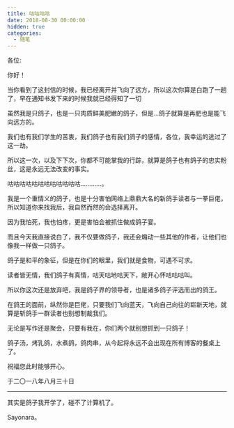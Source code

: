 ```yaml
---
title: 咕咕咕咕
date: 2018-08-30 00:00:00
hidden: true
categories:
  - 随笔
---
```


各位:

你好！

当你看到了这封信的时候，我已经离开并飞向了远方，所以这次你算是白跑了一趟了，早在通知书发下来的时候我就已经得知了一切

虽然我是只鸽子，也是一只肉质鲜美肥嫩的鸽子，但是…鸽子就算是再肥也是能飞向远方的。

我们也有我们学生的苦衷，我们鸽子也有我们鸽子的感情，各位，我幸运的逃过了这一劫。

所以这一次，以及下下次，你都不可能掌我的行踪，就算是鸽子也有鸽子的忠实粉丝，这是永远无法改变的事实。

咕咕咕咕咕咕咕咕咕咕咕咕…………。

我是一个重情义的鸽子，也是十分害怕网络上鼎鼎大名的新鸽手读者与一拳巨佬，所以知道你来找我后，我自然而然的会选择离开。

因为我怕死，我也怕疼，更是害怕会被抓住做成鸽子宴。

而且今天我直接说白了，我不仅要做鸽子，我还会煽动一些其他的作者，让他们也像我一样做一只鸽子。

鸽子是和平的象征，但是在你们的眼里，我们就是食物，可遇不可求。

读者皆无情，我们鸽子有真情，咕天咕地咕天下，敞开心怀咕咕咕叫。

所以你这次还是放弃吧，我是鸽子界的领导者，也是诸多鸽子评选而出的鸽王。

在鸽王的面前，纵然你是巨佬，只要我们飞向蓝天，飞向自己向往的崭新天地，就算是斩鸽手一群读者也别想制裁我们。

无论是写作还是聚会，只要有我在，你们两个就别想抓到一只鸽子！

鸽子汤，烤乳鸽，水煮鸽，鸽肉串，从今起将永远不会出现在所有博客的餐桌上了。

祝福您此时能够开心。

于二〇一八年八月三十日

<hr/>

其实是鸽子我开学了，碰不了计算机了。

Sayonara。
